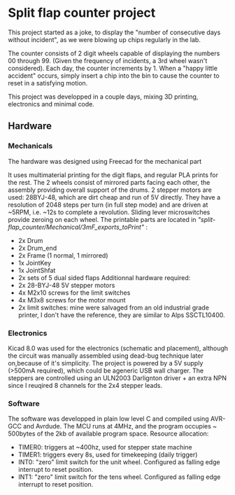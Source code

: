 # Split flap counter project

This project started as a joke, to display the "number of consecutive days without incident", as we were blowing up chips regularly in the lab.

The counter consists of 2 digit wheels capable of displaying the numbers 00 through 99. (Given the frequency of incidents, a 3rd wheel wasn't considered).
Each day, the counter increments by 1. When a "happy little accident" occurs, simply insert a chip into the bin to cause the counter to reset in a satisfying motion.

This project was developped in a couple days, mixing 3D printing, electronics and minimal code.

## Hardware

### Mechanicals

The hardware was designed using Freecad for the mechanical part 

It uses multimaterial printing for the digit flaps, and regular PLA prints for the rest. The 2 wheels consist of mirrored parts facing each other, the assembly providing overall support of the drums.
2 stepper motors are used: 28BYJ-48, which are dirt cheap and run of 5V directly. They have a resolution of 2048 steps per turn (in full step mode) and are driven at ~5RPM, i.e. ~12s to complete a revolution. Sliding lever microswitches provide zeroing on each wheel.
The printable parts are located in *"split-flap_counter/Mechanical/3mF_exports_toPrint"* :
- 2x Drum
- 2x Drum_end
- 2x Frame (1 normal, 1 mirrored)
- 1x JointKey
- 1x JointShfat
- 2x sets of 5 dual sided flaps
Additionnal hardware required:
- 2x 28-BYJ-48 5V stepper motors
- 4x M2x10 screws for the limit switches
- 4x M3x8 screws for the motor mount
- 2x limit switches: mine were salvaged from an old industrial grade printer, I don't have the reference, they are similar to Alps SSCTL10400.

### Electronics

Kicad 8.0 was used for the electronics (schematic and placement), although the circuit was manually assembled using dead-bug technique later on,because of it's simplicity.
The project is powered by a 5V supply (>500mA required), which could be ageneric USB wall charger.
The steppers are controlled using an ULN2003 Darlignton driver + an extra NPN since I reuqired 8 channels for the 2x4 stepper leads.

### Software
The software was developped in plain low level C and compiled using AVR-GCC and Avrdude. The MCU runs at 4MHz, and the program occupies ~ 500bytes of the 2kb of available program space.
Resource allocation:
- TIMER0: triggers at ~400hz, used for stepper state machine
- TIMER1: triggers every 8s, used for timekeeping (daily trigger)
- INT0: "zero" limit switch for the unit wheel. Configured as falling edge interrupt to reset position.
- INT1: "zero" limit switch for the tens wheel. Configured as falling edge interrupt to reset position.
